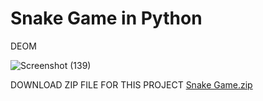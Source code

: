 # Snake Game in Python 

DEOM

![Screenshot (139)](https://user-images.githubusercontent.com/69462765/170544198-083e7611-4a2b-4c19-bb03-375a1c651533.png)

DOWNLOAD ZIP FILE FOR THIS PROJECT       [Snake Game.zip](https://github.com/vineetkrishnagupta/python_game_1/files/8780999/Snake.Game.zip)

